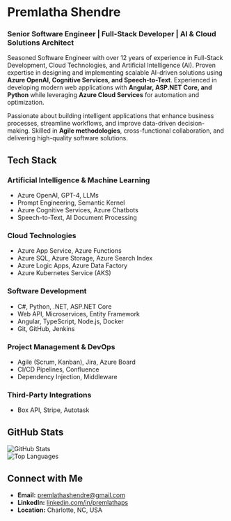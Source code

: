 # Premlatha Shendre  
### Senior Software Engineer | Full-Stack Developer | AI & Cloud Solutions Architect  

Seasoned Software Engineer with over 12 years of experience in Full-Stack Development, Cloud Technologies, and Artificial Intelligence (AI). Proven expertise in designing and implementing scalable AI-driven solutions using **Azure OpenAI, Cognitive Services, and Speech-to-Text**. Experienced in developing modern web applications with **Angular, ASP.NET Core, and Python** while leveraging **Azure Cloud Services** for automation and optimization.  

Passionate about building intelligent applications that enhance business processes, streamline workflows, and improve data-driven decision-making. Skilled in **Agile methodologies**, cross-functional collaboration, and delivering high-quality software solutions.  

## **Tech Stack**  

### **Artificial Intelligence & Machine Learning**  
- Azure OpenAI, GPT-4, LLMs  
- Prompt Engineering, Semantic Kernel  
- Azure Cognitive Services, Azure Chatbots  
- Speech-to-Text, AI Document Processing  

### **Cloud Technologies**  
- Azure App Service, Azure Functions  
- Azure SQL, Azure Storage, Azure Search Index  
- Azure Logic Apps, Azure Data Factory  
- Azure Kubernetes Service (AKS)  

### **Software Development**  
- C#, Python, .NET, ASP.NET Core  
- Web API, Microservices, Entity Framework  
- Angular, TypeScript, Node.js, Docker  
- Git, GitHub, Jenkins  

### **Project Management & DevOps**  
- Agile (Scrum, Kanban), Jira, Azure Board  
- CI/CD Pipelines, Confluence  
- Dependency Injection, Middleware  

### **Third-Party Integrations**  
- Box API, Stripe, Autotask  

## **GitHub Stats**  
![GitHub Stats](https://github-readme-stats.vercel.app/api?username=PremlathaPS&show_icons=true&theme=default)  
![Top Languages](https://github-readme-stats.vercel.app/api/top-langs/?username=PremlathaPS&layout=compact)  

## **Connect with Me**  
- **Email:** premlathashendre@gmail.com  
- **LinkedIn:** [linkedin.com/in/premlathaps](https://www.linkedin.com/in/premlathaps)  
- **Location:** Charlotte, NC, USA  
